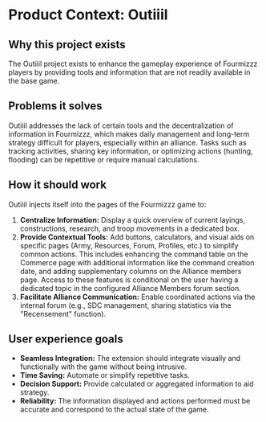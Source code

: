 # Product Context: Outiiil

## Why this project exists
The Outiiil project exists to enhance the gameplay experience of Fourmizzz players by providing tools and information that are not readily available in the base game.

## Problems it solves
Outiiil addresses the lack of certain tools and the decentralization of information in Fourmizzz, which makes daily management and long-term strategy difficult for players, especially within an alliance. Tasks such as tracking activities, sharing key information, or optimizing actions (hunting, flooding) can be repetitive or require manual calculations.

## How it should work
Outiiil injects itself into the pages of the Fourmizzz game to:
1.  **Centralize Information:** Display a quick overview of current layings, constructions, research, and troop movements in a dedicated box.
2.  **Provide Contextual Tools:** Add buttons, calculators, and visual aids on specific pages (Army, Resources, Forum, Profiles, etc.) to simplify common actions. This includes enhancing the command table on the Commerce page with additional information like the command creation date, and adding supplementary columns on the Alliance members page. Access to these features is conditional on the user having a dedicated topic in the configured Alliance Members forum section.
3.  **Facilitate Alliance Communication:** Enable coordinated actions via the internal forum (e.g., SDC management, sharing statistics via the "Recensement" function).

## User experience goals
- **Seamless Integration:** The extension should integrate visually and functionally with the game without being intrusive.
- **Time Saving:** Automate or simplify repetitive tasks.
- **Decision Support:** Provide calculated or aggregated information to aid strategy.
- **Reliability:** The information displayed and actions performed must be accurate and correspond to the actual state of the game.
